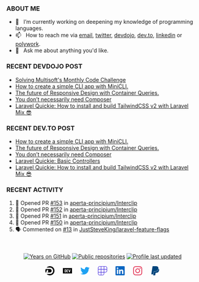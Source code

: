 ### ABOUT ME

- 🔭&nbsp;&nbsp; I’m currently working on deepening my knowledge of programming languages.
- 📫&nbsp;&nbsp; How to reach me via [email], [twitter], [devdojo], [dev.to], [linkedin] or [polywork].
- 💬&nbsp;&nbsp; Ask me about anything you'd like.

### RECENT DEVDOJO POST

<!-- DEVDOJO-POST-LIST:START -->
- [Solving Multisoft&#039;s Monthly Code Challenge](https://devdojo.com/thinkverse/solving-multisofts-monthly-code-challenge)
- [How to create a simple CLI app with MiniCLI.](https://devdojo.com/thinkverse/how-to-create-a-simple-cli-app-with-minicli)
- [The future of Responsive Design with Container Queries.](https://devdojo.com/thinkverse/the-future-of-responsive-design-with-container-queries)
- [You don’t necessarily need Composer](https://devdojo.com/thinkverse/you-dont-necessarily-need-composer)
- [Laravel Quickie: How to install and build TailwindCSS v2 with Laravel Mix 😎](https://devdojo.com/thinkverse/laravel-quickie-how-to-install-and-build-tailwindcss-v2-with-laravel-mix)
<!-- DEVDOJO-POST-LIST:END -->

### RECENT DEV.TO POST
<!-- BLOG-POST-LIST:START -->
- [How to create a simple CLI app with MiniCLI.](https://dev.to/thinkverse/how-to-create-a-simple-cli-app-with-minicli-54na)
- [The future of Responsive Design with Container Queries.](https://dev.to/thinkverse/the-future-of-responsive-design-with-container-queries-26d0)
- [You don’t necessarily need Composer](https://dev.to/thinkverse/you-don-t-necessarily-need-composer-n71)
- [Laravel Quickie: Basic Controllers](https://dev.to/thinkverse/laravel-quickie-basic-controllers-4jdj)
- [Laravel Quickie: How to install and build TailwindCSS v2 with Laravel Mix 😎](https://dev.to/thinkverse/laravel-quickie-how-to-install-and-build-tailwindcss-v2-with-laravel-mix-3k81)
<!-- BLOG-POST-LIST:END -->

### RECENT ACTIVITY
<!--START_SECTION:activity-->
1. 💪 Opened PR [#153](https://github.com/aperta-principium/Interclip/pull/153) in [aperta-principium/Interclip](https://github.com/aperta-principium/Interclip)
2. 💪 Opened PR [#152](https://github.com/aperta-principium/Interclip/pull/152) in [aperta-principium/Interclip](https://github.com/aperta-principium/Interclip)
3. 💪 Opened PR [#151](https://github.com/aperta-principium/Interclip/pull/151) in [aperta-principium/Interclip](https://github.com/aperta-principium/Interclip)
4. 💪 Opened PR [#150](https://github.com/aperta-principium/Interclip/pull/150) in [aperta-principium/Interclip](https://github.com/aperta-principium/Interclip)
5. 🗣 Commented on [#13](https://github.com/JustSteveKing/laravel-feature-flags/issues/13) in [JustSteveKing/laravel-feature-flags](https://github.com/JustSteveKing/laravel-feature-flags)
<!--END_SECTION:activity-->

<p align="center">
<br><br>
<a href="https://badges.pufler.dev">
<img src="https://badges.pufler.dev/years/thinkverse?logo=github" alt="Years on GitHub"/></a>
<a href="https://badges.pufler.dev">
<img src="https://badges.pufler.dev/repos/thinkverse?logo=github" alt="Public repositories" /></a>
<a href="https://shields.io">
<img src="https://img.shields.io/github/last-commit/thinkverse/thinkverse?label=Profile%20Updated&logo=github" alt="Profile last updated"/></a>
<br><br>
<a href="https://devdojo.com/thinkverse">
<img src="./svg/devdojo.svg" alt="Thinkverse dev dojo profile" width="24px"/></a>
&emsp;
<a href="https://dev.to/thinkverse">
<img src="./svg/devto.svg" alt="Thinkverse dev to profile" width="24px"/></a>
&emsp;
<a href="https://twitter.com/thinkverse">
<img src="./svg/twitter.svg" alt="Thinkverse twitter profile" width="24px"/></a>
&emsp;
<a href="https://www.polywork.com/thinkverse">
<img src="./svg/polywork.svg" alt="Thinkverse poly work profile" width="24px"/></a>
&emsp;
<a href="https://linkedin.com/in/thinkverse">
<img src="./svg/linkedin.svg" alt="Thinkverse linked in profile" width="24px"/></a>
&emsp;
<a href= "https://instagram.com/thinkverse">
<img src="./svg/instagram.svg" alt="Thinkverse instagram profile" width="24px"/></a>
&emsp;
<a href="https://www.paypal.com/paypalme/thinkverse">
<img src="./svg/paypal.svg" alt="Thinkverse pay pal me profile" width="24px"/></a> 
</p>

[email]: mailto:work@hallberg.kim
[twitter]: https://twitter.com/thinkverse
[devdojo]: https://devdojo.com/thinkverse
[dev.to]: https://dev.to/thinkverse
[linkedin]: https://www.linkedin.com/in/thinkverse/
[polywork]: https://www.polywork.com/thinkverse
